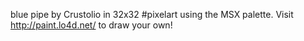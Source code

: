 blue pipe by Crustolio in 32x32 #pixelart using the MSX palette. Visit http://paint.lo4d.net/ to draw your own! 